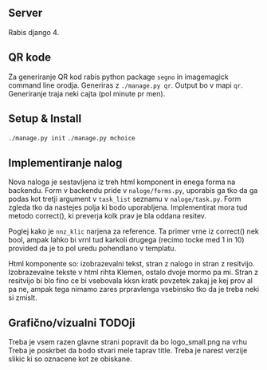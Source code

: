 ## Server
Rabis django 4.

## QR kode
Za generiranje QR kod rabis python package `segno` in
imagemagick command line orodja. Generiras z `./manage.py qr`. Output bo v mapi
`qr`. Generiranje traja neki cajta (pol minute pr men).

## Setup & Install
`./manage.py init`
`./manage.py mchoice`

## Implementiranje nalog
Nova naloga je sestavljena iz treh html komponent in enega forma na backendu.
Form v backendu pride v `naloge/forms.py`, uporabis ga tko da ga podas kot
tretji argument v `task_list` seznamu v `naloge/task.py`. Form zgleda tko da
nastejes polja ki bodo uporabljena. Implementirat mora tud metodo correct(), ki
preverja kolk prav je bla oddana resitev.

Poglej kako je `nnz_klic` narjena za reference. Ta primer vrne iz correct() nek
bool, ampak lahko bi vrnl tud karkoli drugega (recimo tocke med 1 in 10)
provided da je to pol uredu pohendlano v templatu.

Html komponente so: izobrazevalni tekst, stran z nalogo in stran z resitvijo.
Izobrazevalne tekste v html rihta Klemen, ostalo dvoje mormo pa mi. Stran z
resitvijo bi blo fino ce bi vsebovala kksn kratk povzetek zakaj je kej prov al
pa ne, ampak tega nimamo zares prpravlenga vsebinsko tko da je treba neki si
zmislt.

## Grafično/vizualni TODOji
Treba je vsem razen glavne strani popravit da bo logo\_small.png na vrhu
Treba je poskrbet da bodo stvari mele taprav title.
Treba je narest verzije slikic ki so oznacene kot ze obiskane.
